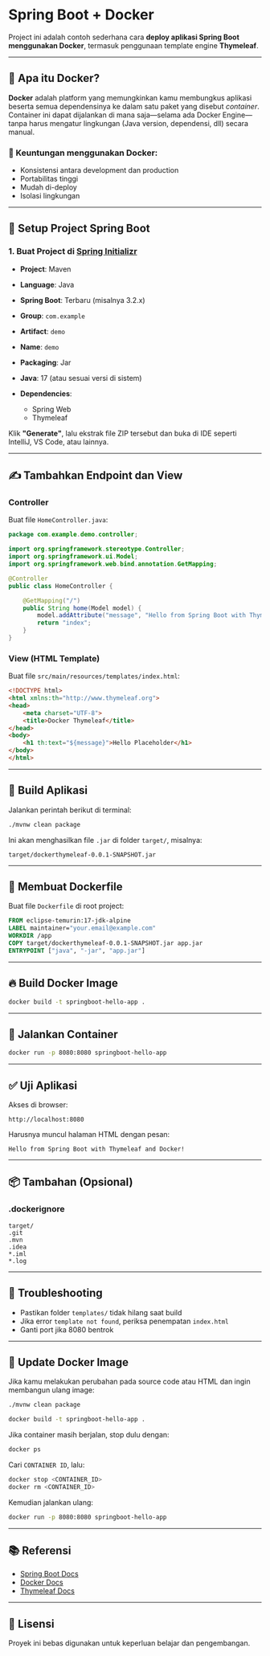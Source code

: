# Spring Boot + Docker

Project ini adalah contoh sederhana cara **deploy aplikasi Spring Boot menggunakan Docker**, termasuk penggunaan template engine **Thymeleaf**.

---

## 🐳 Apa itu Docker?

**Docker** adalah platform yang memungkinkan kamu membungkus aplikasi beserta semua dependensinya ke dalam satu paket yang disebut *container*. Container ini dapat dijalankan di mana saja—selama ada Docker Engine—tanpa harus mengatur lingkungan (Java version, dependensi, dll) secara manual.

### 🧱 Keuntungan menggunakan Docker:

* Konsistensi antara development dan production
* Portabilitas tinggi
* Mudah di-deploy
* Isolasi lingkungan

---

## 🚀 Setup Project Spring Boot

### 1. Buat Project di [Spring Initializr](https://start.spring.io)

* **Project**: Maven
* **Language**: Java
* **Spring Boot**: Terbaru (misalnya 3.2.x)
* **Group**: `com.example`
* **Artifact**: `demo`
* **Name**: `demo`
* **Packaging**: Jar
* **Java**: 17 (atau sesuai versi di sistem)
* **Dependencies**:

  * Spring Web
  * Thymeleaf

Klik **"Generate"**, lalu ekstrak file ZIP tersebut dan buka di IDE seperti IntelliJ, VS Code, atau lainnya.

---

## ✍️ Tambahkan Endpoint dan View

### Controller

Buat file `HomeController.java`:

```java
package com.example.demo.controller;

import org.springframework.stereotype.Controller;
import org.springframework.ui.Model;
import org.springframework.web.bind.annotation.GetMapping;

@Controller
public class HomeController {

    @GetMapping("/")
    public String home(Model model) {
        model.addAttribute("message", "Hello from Spring Boot with Thymeleaf and Docker!");
        return "index";
    }
}
```

### View (HTML Template)

Buat file `src/main/resources/templates/index.html`:

```html
<!DOCTYPE html>
<html xmlns:th="http://www.thymeleaf.org">
<head>
    <meta charset="UTF-8">
    <title>Docker Thymeleaf</title>
</head>
<body>
    <h1 th:text="${message}">Hello Placeholder</h1>
</body>
</html>
```

---

## 🧰 Build Aplikasi

Jalankan perintah berikut di terminal:

```bash
./mvnw clean package
```

Ini akan menghasilkan file `.jar` di folder `target/`, misalnya:

```
target/dockerthymeleaf-0.0.1-SNAPSHOT.jar
```

---

## 🐋 Membuat Dockerfile

Buat file `Dockerfile` di root project:

```Dockerfile
FROM eclipse-temurin:17-jdk-alpine
LABEL maintainer="your.email@example.com"
WORKDIR /app
COPY target/dockerthymeleaf-0.0.1-SNAPSHOT.jar app.jar
ENTRYPOINT ["java", "-jar", "app.jar"]
```

---

## 🔥 Build Docker Image

```bash
docker build -t springboot-hello-app .
```

---

## 🚦 Jalankan Container

```bash
docker run -p 8080:8080 springboot-hello-app
```

---

## ✅ Uji Aplikasi

Akses di browser:

```
http://localhost:8080
```

Harusnya muncul halaman HTML dengan pesan:

```
Hello from Spring Boot with Thymeleaf and Docker!
```

---

## 📦 Tambahan (Opsional)

### .dockerignore

```
target/
.git
.mvn
.idea
*.iml
*.log
```

---

## 📌 Troubleshooting

* Pastikan folder `templates/` tidak hilang saat build
* Jika error `template not found`, periksa penempatan `index.html`
* Ganti port jika 8080 bentrok

---

## 🔄 Update Docker Image

Jika kamu melakukan perubahan pada source code atau HTML dan ingin membangun ulang image:

```bash
./mvnw clean package

docker build -t springboot-hello-app .
```

Jika container masih berjalan, stop dulu dengan:

```bash
docker ps
```

Cari `CONTAINER ID`, lalu:

```bash
docker stop <CONTAINER_ID>
docker rm <CONTAINER_ID>
```

Kemudian jalankan ulang:

```bash
docker run -p 8080:8080 springboot-hello-app
```

---

## 📚 Referensi

* [Spring Boot Docs](https://docs.spring.io/spring-boot/docs/current/reference/htmlsingle/)
* [Docker Docs](https://docs.docker.com/)
* [Thymeleaf Docs](https://www.thymeleaf.org/)

---

## 🔖 Lisensi

Proyek ini bebas digunakan untuk keperluan belajar dan pengembangan.
